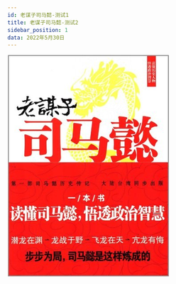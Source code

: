 ```yaml
---
id: 老谋子司马懿-测试1
title: 老谋子司马懿-测试2
sidebar_position: 1
data: 2022年5月30日
---
```

![1681656345718](image/老谋子司马懿/1681656345718.png)
